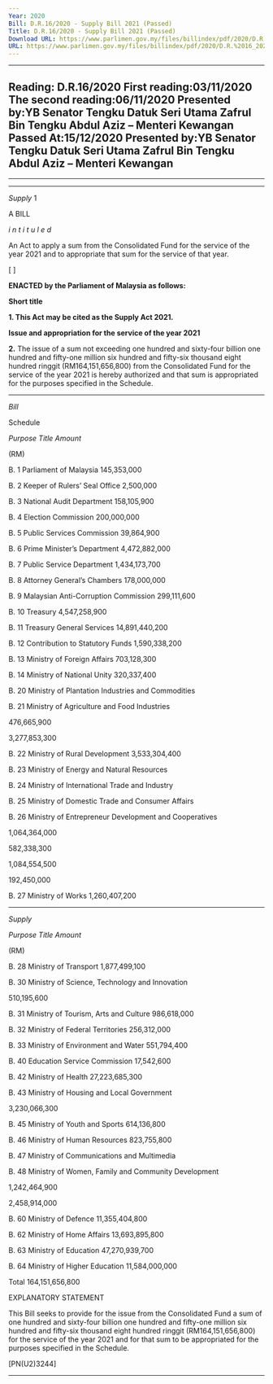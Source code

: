 ```yaml
---
Year: 2020
Bill: D.R.16/2020 - Supply Bill 2021 (Passed)
Title: D.R.16/2020 - Supply Bill 2021 (Passed)
Download URL: https://www.parlimen.gov.my/files/billindex/pdf/2020/D.R.%2016_2020%20ENG.pdf
URL: https://www.parlimen.gov.my/files/billindex/pdf/2020/D.R.%2016_2020%20ENG.pdf
---
```

---
Reading:
D.R.16/2020
First reading:03/11/2020
The second reading:06/11/2020
Presented by:YB Senator Tengku Datuk Seri Utama Zafrul Bin Tengku Abdul Aziz – Menteri Kewangan
Passed At:15/12/2020
Presented by:YB Senator Tengku Datuk Seri Utama Zafrul Bin Tengku Abdul Aziz – Menteri Kewangan
---

-----

-----

_Supply_ 1

A BILL

_i n t i t u l e d_

An Act to apply a sum from the Consolidated Fund for the service
of the year 2021 and to appropriate that sum for the service of
that year.

[ ]

**ENACTED by the Parliament of Malaysia as follows:**

**Short title**

**1. This Act may be cited as the Supply Act 2021.**

**Issue and appropriation for the service of the year 2021**

**2.** The issue of a sum not exceeding one hundred and sixty-four
billion one hundred and fifty-one million six hundred and
fifty-six thousand eight hundred ringgit (RM164,151,656,800)
from the Consolidated Fund for the service of the year 2021
is hereby authorized and that sum is appropriated for the purposes
specified in the Schedule.


-----

_Bill_

Schedule

_Purpose_ _Title_ _Amount_

(RM)

B. 1 Parliament of Malaysia 145,353,000

B. 2 Keeper of Rulers’ Seal Office 2,500,000

B. 3 National Audit Department 158,105,900

B. 4 Election Commission 200,000,000

B. 5 Public Services Commission 39,864,900

B. 6 Prime Minister’s Department 4,472,882,000

B. 7 Public Service Department 1,434,173,700

B. 8 Attorney General’s Chambers 178,000,000

B. 9 Malaysian Anti-Corruption Commission 299,111,600

B. 10 Treasury 4,547,258,900

B. 11 Treasury General Services 14,891,440,200

B. 12 Contribution to Statutory Funds 1,590,338,200

B. 13 Ministry of Foreign Affairs 703,128,300

B. 14 Ministry of National Unity 320,337,400


B. 20 Ministry of Plantation Industries and
Commodities

B. 21 Ministry of Agriculture and Food
Industries


476,665,900

3,277,853,300


B. 22 Ministry of Rural Development 3,533,304,400


B. 23 Ministry of Energy and Natural
Resources

B. 24 Ministry of International Trade and
Industry

B. 25 Ministry of Domestic Trade and
Consumer Affairs

B. 26 Ministry of Entrepreneur Development
and Cooperatives


1,064,364,000

582,338,300

1,084,554,500

192,450,000


B. 27 Ministry of Works 1,260,407,200


-----

_Supply_

_Purpose_ _Title_ _Amount_

(RM)

B. 28 Ministry of Transport 1,877,499,100


B. 30 Ministry of Science, Technology and
Innovation


510,195,600


B. 31 Ministry of Tourism, Arts and Culture 986,618,000

B. 32 Ministry of Federal Territories 256,312,000

B. 33 Ministry of Environment and Water 551,794,400

B. 40 Education Service Commission 17,542,600

B. 42 Ministry of Health 27,223,685,300


B. 43 Ministry of Housing and Local
Government


3,230,066,300


B. 45 Ministry of Youth and Sports 614,136,800

B. 46 Ministry of Human Resources 823,755,800


B. 47 Ministry of Communications and
Multimedia

B. 48 Ministry of Women, Family and
Community Development


1,242,464,900

2,458,914,000


B. 60 Ministry of Defence 11,355,404,800

B. 62 Ministry of Home Affairs 13,693,895,800

B. 63 Ministry of Education 47,270,939,700

B. 64 Ministry of Higher Education 11,584,000,000

Total 164,151,656,800

EXPLANATORY STATEMENT

This Bill seeks to provide for the issue from the Consolidated Fund a sum
of one hundred and sixty-four billion one hundred and fifty-one million six
hundred and fifty-six thousand eight hundred ringgit (RM164,151,656,800)
for the service of the year 2021 and for that sum to be appropriated for the
purposes specified in the Schedule.

[PN(U2)3244]


-----

